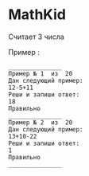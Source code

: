 # MathKid
Считает 3 числа

Пример :

	_______________
	Пример № 1  из  20
	Дан следующий пример:
	12-5+11
	Реши и запиши ответ:
	18
	Правильно
	_______________
	Пример № 2  из  20
	Дан следующий пример:
	13+10-22
	Реши и запиши ответ:
	1
	Правильно
	_______________

